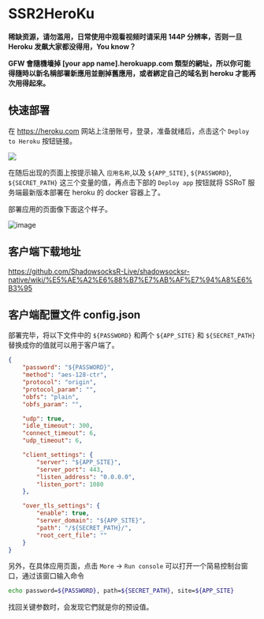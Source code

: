 # SSR2HeroKu

**稀缺资源，请勿滥用，日常使用中观看视频时请采用 144P 分辨率，否则一旦 Heroku 发飙大家都没得用，You know？**

**GFW 會隨機墻掉 \[your app name\].herokuapp.com 類型的網址，所以你可能得隨時以新名稱部署新應用並刪掉舊應用，或者綁定自己的域名到 heroku 才能再次用得起來。**

## 快速部署

在 https://heroku.com 网站上注册账号，登录，准备就绪后，点击这个 `Deploy to Heroku` 按钮链接。

[![](https://user-images.githubusercontent.com/30760636/96996783-0da82100-1563-11eb-9af1-3ecd0a83420b.png)](https://heroku.com/deploy?template=https://github.com/jig9jgjgecvse56/ssort/tree/main)

在随后出现的页面上按提示输入 `应用名称`,以及 `${APP_SITE}`, `${PASSWORD}`, `${SECRET_PATH}` 这三个变量的值，再点击下部的 `Deploy app` 按钮就将 SSRoT 服务端最新版本部署在 heroku 的 docker 容器上了。

部署应用的页面像下面这个样子。

![image](https://user-images.githubusercontent.com/30760636/96831486-bffebc00-146f-11eb-852e-9705b5866eb1.png)

## 客户端下载地址

https://github.com/ShadowsocksR-Live/shadowsocksr-native/wiki/%E5%AE%A2%E6%88%B7%E7%AB%AF%E7%94%A8%E6%B3%95

## 客户端配置文件 config.json

部署完毕，将以下文件中的 `${PASSWORD}` 和两个 `${APP_SITE}` 和 `${SECRET_PATH}` 替换成你的值就可以用于客户端了。

```json
{
    "password": "${PASSWORD}",
    "method": "aes-128-ctr",
    "protocol": "origin",
    "protocol_param": "",
    "obfs": "plain",
    "obfs_param": "",

    "udp": true,
    "idle_timeout": 300,
    "connect_timeout": 6,
    "udp_timeout": 6,

    "client_settings": {
        "server": "${APP_SITE}",
        "server_port": 443,
        "listen_address": "0.0.0.0",
        "listen_port": 1080
    },

    "over_tls_settings": {
        "enable": true,
        "server_domain": "${APP_SITE}",
        "path": "/${SECRET_PATH}/",
        "root_cert_file": ""
    }
}
```

另外，在具体应用页面，点击 `More` -> `Run console` 可以打开一个简易控制台窗口，通过该窗口输入命令
```bash
echo password=${PASSWORD}, path=${SECRET_PATH}, site=${APP_SITE}
```
找回关键参数时，会发现它們就是你的预设值。

